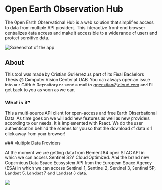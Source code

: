 # Open Earth Observation Hub

The Open Earth Observational Hub is a web solution that simplifies access to data from multiple API providers. This interactive front-end browser centralizes data access and make it accessible to a wide range of users and protect sensitive data.

![Screenshot of the app](https://i.gyazo.com/e6a5510e31ee2280996c984c96ecfaf3.png)

## About
This tool was made by Cristian Gutiérrez as part of its Final Bachelors Thesis @ Computer Vision Center at UAB. You can always open an issue into our GitHub Repository or send a mail to ggcristian@icloud.com and I'll get back to you as soon as we can.

### What is it?

This a multi-source API client for open-access and free Earth Obserbational Data. As time goes on we will add new features as well as new providers according to our needs. It is implemented with React. We do the user authentication behind the scenes for you so that the download of data is 1 click away from your browser!

### Multiple Data Providers

At the moment we are getting data from Element 84 open STAC API in which we can access Sentinel S2A Cloud Optimized. And the brand new Copernicus Data Space Ecosystem API from the European Space Agency (ESA) in which we can access Sentinel 1, Sentinel 2, Sentinel 3, Sentinel 5P, Landsat 5, Landsat 7 and Landsat 8 data.

![](https://i.gyazo.com/90f2ce753aaa50f4823d601e6f30369d.png)

